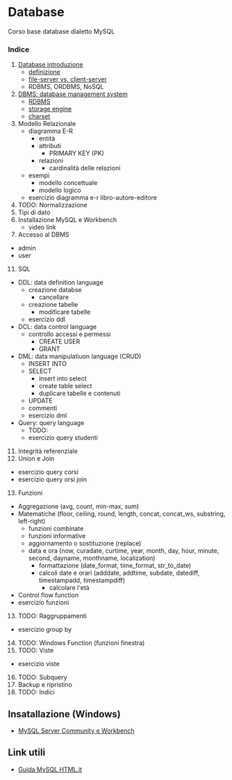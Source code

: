 # Database
Corso base database dialetto MySQL<br>

### Indice
1. [Database introduzione](https://github.com/nxingram/database/blob/main/1.0%20Database%20introduzione.md#database-introduzione)
   - [definizione](https://github.com/nxingram/database/blob/main/1.0%20Database%20introduzione.md#definizione)
   - [file-server vs. client-server](https://github.com/nxingram/database/blob/main/1.0%20Database%20introduzione.md#db-client-server)
   - RDBMS, ORDBMS, NoSQL
3. [DBMS: database management system](https://github.com/nxingram/database/blob/main/2.0%20DBMS.md#dbms-database-management-system)
   - [RDBMS](https://github.com/nxingram/database/blob/main/2.0%20DBMS.md#rdbms-relational-database-management-system)
   - [storage engine](https://github.com/nxingram/database/blob/main/2.0%20DBMS.md#storage-engine-o-db-engine)
   - [charset](https://github.com/nxingram/database/blob/main/2.0%20DBMS.md#charset)
5. Modello Relazionale
   - diagramma E-R
      - entità
      - attributi
         - PRIMARY KEY (PK)
      - relazioni 
         - cardinalità delle relazioni
   - esempi
      - modello concettuale
      - modello logico
   - esercizio diagramma e-r libro-autore-editore
7. TODO: Normalizzazione
8. Tipi di dato
9. Installazione MySQL e Workbench
    - video link
11. Accesso al DBMS
   - admin
   - user
11. SQL
   - DDL: data definition language
      - creazione databse
         - cancellare 
      - creazione tabelle
         - modificare tabelle
      - esercizio ddl
   - DCL: data control language
      - controllo accessi e permessi
         - CREATE USER
         - GRANT
   - DML: data manipulatiuon language (CRUD)
      - INSERT INTO
      - SELECT
         - insert into select
         - create table select
         - duplicare tabelle e contenuti
      - UPDATE
      - commenti
      - esercizio dml
   - Query: query language
      - TODO:
      - esercizio query studenti
11. Integrità referenziale
12. Union e Join
   - esercizio query corsi
   - esercizio query orsi join
13. Funzioni
   - Aggregazione (avg, count, min-max, sum)
   - Matematiche (floor, ceiling, round, length, concat, concat_ws, substring, left-right)
       - funzioni combinate
       - funzioni informative
       - aggiornamento o sostituzione (replace)
       - data e ora (now, curadate, curtime, year, month, day, hour, minute, second, dayname, monthname, localization)
          - formattazione (date_format, time_format, str_to_date)
          - calcoli date e orari (adddate, addtime, subdate, datediff, timestampadd, timestampdiff)
             - calcolare l'età 
   - Control flow function
   - esercizio funzioni
13. TODO: Raggruppamenti
   - esercizio group by
14. TODO: Windows Function (funzioni finestra)
15. TODO: Viste
   - esercizio viste
16. TODO: Subquery
17. Backup e ripristino
18. TODO: Indici

## Insatallazione (Windows)
- [MySQL Server Community e Workbench](https://youtu.be/uRw5oNBLW6E)

## Link utili
- [Guida MySQL HTML.it](https://www.html.it/guide/guida-mysql/)


